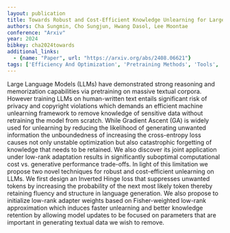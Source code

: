 ```yaml
---
layout: publication
title: Towards Robust and Cost-Efficient Knowledge Unlearning for Large Language Models
authors: Cha Sungmin, Cho Sungjun, Hwang Dasol, Lee Moontae
conference: "Arxiv"
year: 2024
bibkey: cha2024towards
additional_links:
  - {name: "Paper", url: "https://arxiv.org/abs/2408.06621"}
tags: ['Efficiency And Optimization', 'Pretraining Methods', 'Tools', 'Training Techniques']
---
```

Large Language Models (LLMs) have demonstrated strong reasoning and memorization capabilities via pretraining on massive textual corpora. However training LLMs on human-written text entails significant risk of privacy and copyright violations which demands an efficient machine unlearning framework to remove knowledge of sensitive data without retraining the model from scratch. While Gradient Ascent (GA) is widely used for unlearning by reducing the likelihood of generating unwanted information the unboundedness of increasing the cross-entropy loss causes not only unstable optimization but also catastrophic forgetting of knowledge that needs to be retained. We also discover its joint application under low-rank adaptation results in significantly suboptimal computational cost vs. generative performance trade-offs. In light of this limitation we propose two novel techniques for robust and cost-efficient unlearning on LLMs. We first design an Inverted Hinge loss that suppresses unwanted tokens by increasing the probability of the next most likely token thereby retaining fluency and structure in language generation. We also propose to initialize low-rank adapter weights based on Fisher-weighted low-rank approximation which induces faster unlearning and better knowledge retention by allowing model updates to be focused on parameters that are important in generating textual data we wish to remove.
